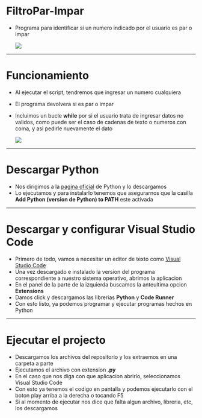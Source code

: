 # FiltroPar-Impar
* Programa para identificar si un numero indicado por el usuario es par o impar

    <img src=https://github.com/MarcoPaoletta/QRCodeGenerator/blob/main/Demostracion.mp4>

---
# Funcionamiento
* Al ejecutar el script, tendremos que ingresar un numero cualquiera
* El programa devolvera si es par o impar
* Incluimos un bucle **while** por si el usuario trata de ingresar datos no validos, como puede ser el caso de cadenas de texto o numeros con coma, y asi pedirle nuevamente el dato 

    <img src=https://github.com/MarcoPaoletta/QRCodeGenerator/blob/main/Demostracion.mp4>
  
---

# Descargar Python
* Nos dirigimos a la [pagina oficial](https://www.python.org/downloads/) de Python y lo descargamos
* Lo ejecutamos y para instalarlo tenemos que asegurarnos que la casilla **Add Python (version de Python) to PATH** este activada

---

# Descargar y configurar Visual Studio Code
* Primero de todo, vamos a necesitar un editor de texto como [Visual Studio Code](https://code.visualstudio.com/download)
* Una vez descargado e instalado la version del programa correspondiente a nuestro sistema operativo, abrimos la aplicacion
* En el panel de la parte de la izquierda buscamos la anteultima opcion **Extensions**
* Damos click y descargamos las librerias **Python** y **Code Runner**
* Con esto listo, ya podemos programar y ejecutar programas hechos en Python

---

# Ejecutar el projecto 
* Descargamos los archivos del repositorio y los extraemos en una carpeta a parte
* Ejecutamos el archivo con extension **.py** 
* En el caso que nos diga con que aplicacion abrirlo, seleccionamos Visual Studio Code
* Con esto ya tenemos el codigo en pantalla y podemos ejecutarlo con el boton play arriba a la derecha o tocando F5
* Si al momento de ejecutar nos dice que falta algun archivo, libreria, etc, los  descargamos